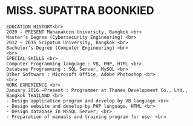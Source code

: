 <h1>MISS. SUPATTRA BOONKIED</h1>


<p>
  
    EDUCATION HISTORY<br>
    2020 - PRESENT Mahanakorn University, Bangkok <br>
    Master’s Degree (Cybersecurity Engineering) <br>
    2012 – 2015 Sripatum University, Bangkok <br>
    Bachelor’s Degree (Computer Engineering) <br>
    <br>
    SPECIAL SKILLS <br>
    Computer Programming language : VB, PHP, HTML <br>
    Database Programming : SQL Server, MySQL <br>
    Other Software : Microsoft Office, Adobe Photoshop <br>
    <br>
    WORK EXRERIENCE <br>
    January 2016 –Present : Programmer at Thanes Development Co., Ltd., Bangkok THAILAND <br>
    - Design application program and develop by VB language <br>
    - Design website and develop by PHP language, HTML <br>
    - Design database in MSSQL Server; <br>
    - Preparation of manuals and training program for user <br>


</p>

